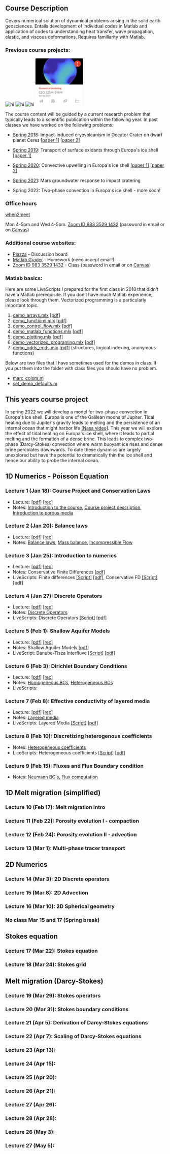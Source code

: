 ## Course Description

Covers numerical solution of dynamical problems arising in the solid earth geosciences. Entails development of individual codes in Matlab and application of codes to understanding heat transfer, wave propagation, elastic, and viscous deformations. Requires familiarity with Matlab. 

### Previous course projects:
<img src="images/Vignette_GEO325J_2018.png" alt="hi" class="inline"  width="150" height="150"/>  <img src="images/Vignette_GEO325M_2019.png" alt="hi" class="inline"  width="150" height="150"/>  <img src="images/Vignette_GEO325M_2020.jpg" alt="hi" class="inline"  width="150" height="150"/>  <img src="images/Vignette_GEO325M_2021.png" alt="hi" class="inline"  width="150" height="150"/>

The course content will be guided by a current research problem that typically leads to a scientific publication within the following year. In past classes we have worked on the following problems:

* [Spring 2018](Spring2018.md): Impact-induced cryovolcanism in Occator Crater on dwarf planet Ceres [[paper 1]](https://doi.org/10.1029/2018GL080327) [[paper 2]](https://www.nature.com/articles/s41550-020-1168-2)

* [Spring 2019](Spring2019.md): Transport of surface oxidants through Europa's ice shell [[paper 1]](https://agupubs.onlinelibrary.wiley.com/doi/abs/10.1029/2021GL095416)

* [Spring 2020](Spring2020.md): Convective upwelling in Europa's ice shell [[paper 1]](https://doi.org/10.1016/j.epsl.2021.116886) [[paper 2]](https://www.sciencedirect.com/science/article/pii/S2352340921003632?via%3Dihub)

* [Spring 2021](Spring2021.md): Mars groundwater response to impact cratering

* Spring 2022: Two-phase convection in Europa's ice shell - more soon!

### Office hours
[when2meet](https://www.when2meet.com/?14235007-JQOrx)

Mon 4-5pm and Wed 4-5pm: [Zoom ID 983 3529 1432](https://utexas.zoom.us/j/98335291432?pwd=aUlMUXl5S3BvRFBDc2ZkWTFkSDZrdz09) (password in email or on [Canvas](https://utexas.instructure.com/courses/1326622))

### Additional course websites:
* [Piazza](https://piazza.com/utexas/spring2022/geo325m398m/home) - Discussion board
* [Matlab Grader](https://grader.mathworks.com/courses/67410-geo-325m-398m-numerical-modeling-2022) - Homework (need accept email!)
* [Zoom ID 983 3529 1432](https://utexas.zoom.us/j/98335291432?pwd=aUlMUXl5S3BvRFBDc2ZkWTFkSDZrdz09) - Class (password in email or on [Canvas](https://utexas.instructure.com/courses/1326622))

### Matlab basics:
Here are some LiveScripts I prepared for the first class in 2018 that didn't have a Matlab prerequisite. If you don’t have much Matlab experience, please look through them. Vectorized programming is a particularly important topic.
1. [demo_arrays.mlx](matlab/demo_arrays.mlx) [[pdf]](matlab/demo_arrays.pdf)
2. [demo_functions.mlx](matlab/demo_functions.mlx) [[pdf]](matlab/demo_functions.pdf)
3. [demo_control_flow.mlx](matlab/demo_control_flow.mlx) [[pdf]](matlab/demo_control_flow.pdf)
4. [demo_matlab_functions.mlx](matlab/demo_matlab_functions.mlx) [[pdf]](matlab/demo_matlab_functions.pdf)
5. [demo_plotting.mlx](matlab/demo_plotting.mlx) [[pdf]](matlab/demo_plotting.pdf)
6. [demo_vectorized_programing.mlx](matlab/demo_vectorized_programing.mlx) [[pdf]](matlab/demo_vectorized_programing.pdf)
7. [demo_odds_ends.mlx](matlab/demo_odds_ends.mlx) [[pdf]](matlab/demo_odds_ends.pdf) (structures, logical indexing, anonymous functions)

Below are two files that I have sometimes used for the demos in class. If you put them into the folder with class files you should have no problem.
* [marc_colors.m](matlab/marc_colors.m)
* [set_demo_defaults.m](matlab/set_demo_defaults.m)

## This years course project
In spring 2022 we will develop a model for two-phase convection in Europa's ice shell. Europa is one of the Galilean moons of Jupiter. Tidal heating due to Jupiter's gravity leads to melting and the persistence of an internal ocean that might harbor life [[Nasa video]](https://www.youtube.com/watch?v=_9AYw2EQm8s). This year we will explore the effect of tidal heating on Europa's ice shell, where it leads to partial melting and the formation of a dense brine. This leads to complex two-phase (Darcy-Stokes) convection where warm buoyant ice rises and dense brine percolates downwards. To date these dynamics are largely unexplored but have the potential to dramatically thin the ice shell and hence our ability to probe the internal ocean. 

## 1D Numerics - Poisson Equation
### Lecture 1 (Jan 18): Course Project and Conservation Laws
* Lecture: [[pdf]](spring2022/GEO_398M_Lecture1_2022.pdf) [[rec]](https://utexas.zoom.us/rec/share/ZC3fuoVlPL-64GgAdB2VDGw38-8Dv6wa3GnVMF9T1m40Vt4dLtnDJ5I2pHO5gTcs.CvI6EhPyAD1Gb9sw)
* Notes: [Introduction to the course](spring2022/CourseIntro.pdf), [Course project description](spring2022/ClassProject_2022.pdf), [Introduction to porous media](modules/PorousMediaIntro.pdf)

### Lecture 2 (Jan 20): Balance laws
* Lecture: [[pdf]](spring2022/GEO_398M_Lecture2_2022.pdf) [[rec]](https://utexas.zoom.us/rec/share/G8PkRKzPd7L1wO3m89pzvgVfVPrwti2MRLNw52JR8ue_PWUdZJjCMdlOCn1m6fnK.HOsXzWf9tTRiiziu)
* Notes: [Balance laws](modules/BalanceLaws.pdf), [Mass balance](spring2022/FlowEquations.pdf), [Incompressible Flow](spring2022/IncompressibleFlow.pdf)

### Lecture 3 (Jan 25): Introduction to numerics
* Lecture: [[pdf]](spring2022/GEO_398M_Lecture3_2022.pdf) [[rec]](https://utexas.zoom.us/rec/share/cuSTWpCRZuEgqH_v1prt2AYZCiD4COOTj_DM76pYJipwvwtpEHRGHNf1bM-kDJDS.FDQIx6h5lD0Ujps3?startTime=1643125864000)
* Notes: Conservative Finite Differences [[pdf]](spring2022/ConservativeFiniteDifferences.pdf)
* LiveScripts: Finite differences [[Script]](spring2022/demo_intro_numerics.mlx) [[pdf]](spring2022/demo_intro_numerics.pdf), Conservative FD [[Script]](spring2022/demo_conservative_finite_differences.mlx) [[pdf]](spring2022/demo_conservative_finite_differences.pdf)

### Lecture 4 (Jan 27): Discrete Operators
* Lecture: [[pdf]](spring2022/GEO_398M_Lecture4_2022.pdf) [[rec]](https://utexas.zoom.us/rec/share/MWe5gSITHUHgY91glIQz0O3xhWzoQzn2mIfZlvOUO-s6W0K0tgeKnBFwbdPkfJpc.ntXR2ydzN0QYMcFI?startTime=1643298097000)
* Notes: [Discrete Operators](spring2022/DiscreteOps1D.pdf)
* LiveScripts: Discrete Operators [[Script]](spring2022/demo_testing_ops.mlx) [[pdf]](spring2022/demo_testing_ops.pdf)

### Lecture 5 (Feb 1): Shallow Aquifer Models
* Lecture: [[pdf]](spring2022/GEO_398M_Lecture5_2022.pdf) [[rec]](https://utexas.zoom.us/rec/share/fduSIuEqE4LRpRfQfxm7hFLrZp3uAKoy6kkb_AHadAP-GusPfA5r6gRTUapERJf7.vlHh0ueBcplMN91u?startTime=1643729541000)
* Notes: Shallow Aquifer Models [[pdf]](spring2022/ShallowAquiferModel.pdf) 
* LiveScript: Danube-Tisza Interfluve [[Script]](spring2022/DanubeTiszaInterfluve.mlx) [[pdf]](spring2022/DanubeTiszaInterfluve.pdf)

### Lecture 6 (Feb 3): Dirichlet Boundary Conditions
* Lecture: [[pdf]](spring2022/GEO_398M_Lecture6_2022.pdf) [[rec]](https://utexas.zoom.us/rec/share/k__2O9bjxKuCvgMOFAS5nusMf6OVGzbXDmQVN_nk8qsyYh1JrjLiRDM4SMMuAuGb.0XbhkbeWvggc9mNo?startTime=1643902836000)
* Notes: [Homogeneous BCs](spring2022/BC_Dirichlet_homo.pdf), [Heterogeneous BCs](spring2022/BC_Dirichlet_hetero.pdf)
* LiveScripts: 

### Lecture 7 (Feb 8): Effective conductivity of layered media
* Lecture: [[pdf]](spring2022/GEO_398M_Lecture7_2022.pdf) [[rec]](https://utexas.zoom.us/rec/share/jv12YhSx_0dMTHgtgG4b92Ru7o-qzLunEcwJ_TOt3wO3hTAJeGbvh9_zu6pfnaq0.KoIeSrj5pg7eplbM?startTime=1644335907000)
* Notes: [Layered media](spring2022/LayeredMedia.pdf)
* LiveScripts: Layered Media [[Script]](spring2022/demo_layered_media.mlx) [[pdf]](spring2022/demo_layered_media.pdf)

### Lecture 8 (Feb 10): Discretizing heterogenous coefficients
* Notes: [Heterogeneous coefficients](spring2022/Variable_coefficients_2022.pdf)
* LiceScripts: Heterogeneous coefficients [[Script]](spring2022/demo_heterogeneous_coefficients.mlx) [[pdf]](spring2022/demo_heterogeneous_coefficients.pdf)

### Lecture 9 (Feb 15):  Fluxes and Flux Boundary condition
* Notes: [Neumann BC's](spring2022/BC_Neumann2022.pdf), [Flux computation](spring2022/ComputeFluxes2022.pdf)

## 1D Melt migration (simplified) 

### Lecture 10 (Feb 17): Melt migration intro

### Lecture 11 (Feb 22): Porosity evolution I - compaction

### Lecture 12 (Feb 24): Porosity evolution II - advection

### Lecture 13 (Mar 1): Multi-phase tracer transport


## 2D Numerics
### Lecture 14 (Mar 3): 2D Discrete operators

### Lecture 15 (Mar 8): 2D Advection 

### Lecture 16 (Mar 10): 2D Spherical geometry

### No class Mar 15 and 17 (Spring break)
## Stokes equation
### Lecture 17 (Mar 22): Stokes equation
### Lecture 18 (Mar 24): Stokes grid

## Melt migration (Darcy-Stokes)
### Lecture 19 (Mar 29): Stokes operators
### Lecture 20 (Mar 31): Stokes boundary conditions
### Lecture 21 (Apr 5): Derivation of Darcy-Stokes equations


### Lecture 22 (Apr 7): Scaling of Darcy-Stokes equations

### Lecture 23 (Apr 13): 

### Lecture 24 (Apr 15): 

### Lecture 25 (Apr 20): 

### Lecture 26 (Apr 21): 
### Lecture 27 (Apr 26): 
### Lecture 28 (Apr 28): 
### Lecture 26 (May 3): 
### Lecture 27 (May 5): 
